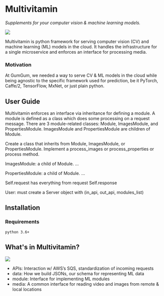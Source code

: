 # Multivitamin

*Supplements for your computer vision & machine learning models.*

![](https://i.imgur.com/EEpn6iv.png)

Multivitamin is python framework for serving computer vision (CV) and machine learning (ML) models in the cloud. It handles the infrastructure for a single microservice and enforces an interface for processing media.

### Motivation

At GumGum, we needed a way to serve CV & ML models in the cloud while being agnostic to the specific framework used for prediction, be it PyTorch, Caffe/2, TensorFlow, MxNet, or just plain python.

## User Guide

Multivitamin enforces an interface via inheritance for defining a module. A module is defined as a class which does some processing on a request message. There are 3 module-related classes: Module, ImagesModule, and PropertiesModule. ImagesModule and PropertiesModule are children of Module.



Create a class that inherits from Module, ImagesModule, or PropertiesModule. Implement a process_images or process_properties or process method.

ImagesModule: a child of Module. ...

PropertiesModule: a child of Module. ...

Self.request has everything from request
Self.response

User: must create a Server object with (in_api, out_api, modules_list)


## Installation

### Requirements
```
python 3.6+
```

## What's in Multivitamin? 

![](https://i.imgur.com/ACSbj0M.png)

* APIs: Interaction w/ AWS’s SQS, standardization of incoming requests
* data: How we build JSONs, our schema for representing ML data
* module: Interface for implementing ML modules
* media: A common interface for reading video and images from remote & local locations


